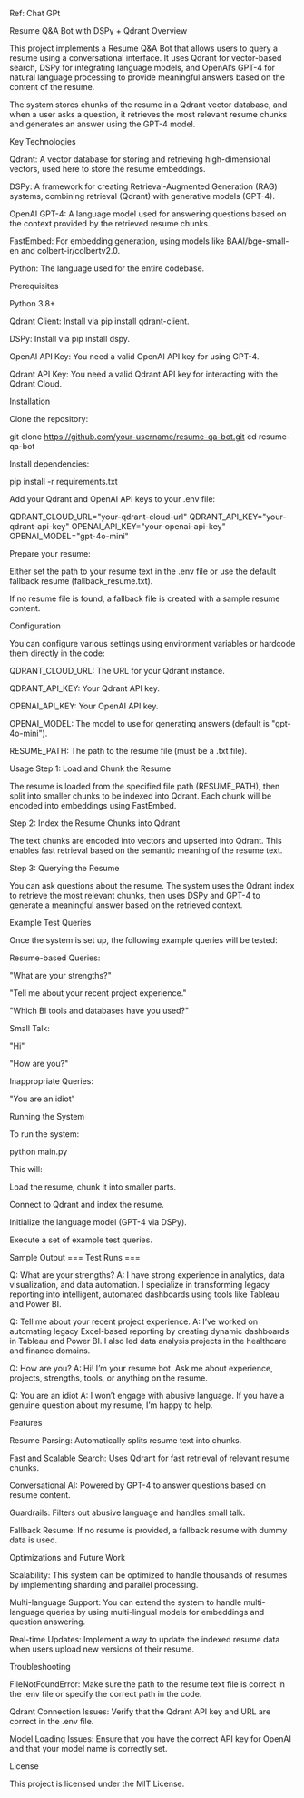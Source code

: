 Ref: Chat GPt

Resume Q&A Bot with DSPy + Qdrant
Overview

This project implements a Resume Q&A Bot that allows users to query a resume using a conversational interface. It uses Qdrant for vector-based search, DSPy for integrating language models, and OpenAI’s GPT-4 for natural language processing to provide meaningful answers based on the content of the resume.

The system stores chunks of the resume in a Qdrant vector database, and when a user asks a question, it retrieves the most relevant resume chunks and generates an answer using the GPT-4 model.

Key Technologies

Qdrant: A vector database for storing and retrieving high-dimensional vectors, used here to store the resume embeddings.

DSPy: A framework for creating Retrieval-Augmented Generation (RAG) systems, combining retrieval (Qdrant) with generative models (GPT-4).

OpenAI GPT-4: A language model used for answering questions based on the context provided by the retrieved resume chunks.

FastEmbed: For embedding generation, using models like BAAI/bge-small-en and colbert-ir/colbertv2.0.

Python: The language used for the entire codebase.

Prerequisites

Python 3.8+

Qdrant Client: Install via pip install qdrant-client.

DSPy: Install via pip install dspy.

OpenAI API Key: You need a valid OpenAI API key for using GPT-4.

Qdrant API Key: You need a valid Qdrant API key for interacting with the Qdrant Cloud.

Installation

Clone the repository:

git clone https://github.com/your-username/resume-qa-bot.git
cd resume-qa-bot


Install dependencies:

pip install -r requirements.txt


Add your Qdrant and OpenAI API keys to your .env file:

QDRANT_CLOUD_URL="your-qdrant-cloud-url"
QDRANT_API_KEY="your-qdrant-api-key"
OPENAI_API_KEY="your-openai-api-key"
OPENAI_MODEL="gpt-4o-mini"


Prepare your resume:

Either set the path to your resume text in the .env file or use the default fallback resume (fallback_resume.txt).

If no resume file is found, a fallback file is created with a sample resume content.

Configuration

You can configure various settings using environment variables or hardcode them directly in the code:

QDRANT_CLOUD_URL: The URL for your Qdrant instance.

QDRANT_API_KEY: Your Qdrant API key.

OPENAI_API_KEY: Your OpenAI API key.

OPENAI_MODEL: The model to use for generating answers (default is "gpt-4o-mini").

RESUME_PATH: The path to the resume file (must be a .txt file).

Usage
Step 1: Load and Chunk the Resume

The resume is loaded from the specified file path (RESUME_PATH), then split into smaller chunks to be indexed into Qdrant. Each chunk will be encoded into embeddings using FastEmbed.

Step 2: Index the Resume Chunks into Qdrant

The text chunks are encoded into vectors and upserted into Qdrant. This enables fast retrieval based on the semantic meaning of the resume text.

Step 3: Querying the Resume

You can ask questions about the resume. The system uses the Qdrant index to retrieve the most relevant chunks, then uses DSPy and GPT-4 to generate a meaningful answer based on the retrieved context.

Example Test Queries

Once the system is set up, the following example queries will be tested:

Resume-based Queries:

"What are your strengths?"

"Tell me about your recent project experience."

"Which BI tools and databases have you used?"

Small Talk:

"Hi"

"How are you?"

Inappropriate Queries:

"You are an idiot"

Running the System

To run the system:

python main.py


This will:

Load the resume, chunk it into smaller parts.

Connect to Qdrant and index the resume.

Initialize the language model (GPT-4 via DSPy).

Execute a set of example test queries.

Sample Output
=== Test Runs ===

Q: What are your strengths?
A: I have strong experience in analytics, data visualization, and data automation. I specialize in transforming legacy reporting into intelligent, automated dashboards using tools like Tableau and Power BI.

Q: Tell me about your recent project experience.
A: I’ve worked on automating legacy Excel-based reporting by creating dynamic dashboards in Tableau and Power BI. I also led data analysis projects in the healthcare and finance domains.

Q: How are you?
A: Hi! I’m your resume bot. Ask me about experience, projects, strengths, tools, or anything on the resume.

Q: You are an idiot
A: I won’t engage with abusive language. If you have a genuine question about my resume, I’m happy to help.

Features

Resume Parsing: Automatically splits resume text into chunks.

Fast and Scalable Search: Uses Qdrant for fast retrieval of relevant resume chunks.

Conversational AI: Powered by GPT-4 to answer questions based on resume content.

Guardrails: Filters out abusive language and handles small talk.

Fallback Resume: If no resume is provided, a fallback resume with dummy data is used.

Optimizations and Future Work

Scalability: This system can be optimized to handle thousands of resumes by implementing sharding and parallel processing.

Multi-language Support: You can extend the system to handle multi-language queries by using multi-lingual models for embeddings and question answering.

Real-time Updates: Implement a way to update the indexed resume data when users upload new versions of their resume.

Troubleshooting

FileNotFoundError: Make sure the path to the resume text file is correct in the .env file or specify the correct path in the code.

Qdrant Connection Issues: Verify that the Qdrant API key and URL are correct in the .env file.

Model Loading Issues: Ensure that you have the correct API key for OpenAI and that your model name is correctly set.

License

This project is licensed under the MIT License.
